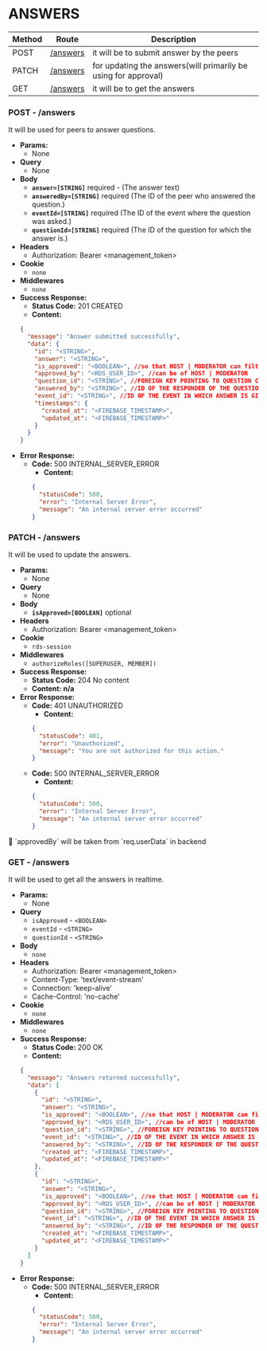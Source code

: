 # ANSWERS

| Method | Route                        | Description                                                    |
| ------ | ---------------------------- | -------------------------------------------------------------- |
| POST   | [/answers](#post---answers)  | it will be to submit answer by the peers                       |
| PATCH  | [/answers](#patch---answers) | for updating the answers(will primarily be using for approval) |
| GET    | [/answers](#get---answers)   | it will be to get the answers                                  |

### POST - /answers

It will be used for peers to answer questions.

- **Params:**
  - None
- **Query**
  - None
- **Body**
  - **`answer=[STRING]`** required - (The answer text)
  - **`answeredBy=[STRING]`** required (The ID of the peer who answered the question.)
  - **`eventId=[STRING]`** required (The ID of the event where the question was asked.)
  - **`questionId=[STRING]`** required (The ID of the question for which the answer is.)
- **Headers**
  - Authorization: Bearer <management_token>
- **Cookie**
  - `none`
- **Middlewares**
  - `none`
- **Success Response:**
  - **Status Code:** 201 CREATED
  - **Content:**
  ```json
  {
    "message": "Answer submitted successfully",
    "data": {
      "id": "<STRING>",
      "answer": "<STRING>",
      "is_approved": "<BOOLEAN>", //so that HOST | MODERATOR can filter out the answers which has to be shown in word cloud
      "approved_by": "<RDS_USER_ID>", //can be of HOST | MODERATOR
      "question_id": "<STRING>", //FOREIGN KEY POINTING TO QUESTION COLLECTION
      "answered_by": "<STRING>", //ID OF THE RESPONDER OF THE QUESTION(FROM PEERS COLLECTION)
      "event_id": "<STRING>", //ID OF THE EVENT IN WHICH ANSWER IS GIVEN
      "timestamps": {
        "created_at": "<FIREBASE_TIMESTAMP>",
        "updated_at": "<FIREBASE_TIMESTAMP>"
      }
    }
  }
  ```
- **Error Response:**
  - **Code:** 500 INTERNAL_SERVER_ERROR
    - **Content:**
    ```json
    {
      "statusCode": 500,
      "error": "Internal Server Error",
      "message": "An internal server error occurred"
    }
    ```

### PATCH - /answers

It will be used to update the answers.

- **Params:**
  - None
- **Query**
  - None
- **Body**
  - **`isApproved=[BOOLEAN]`** optional
- **Headers**
  - Authorization: Bearer <management_token>
- **Cookie**
  - `rds-session`
- **Middlewares**
  - `authorizeRoles([SUPERUSER, MEMBER])`
- **Success Response:**
  - **Status Code:** 204 No content
  - **Content: n/a**
- **Error Response:**
  - **Code:** 401 UNAUTHORIZED
    - **Content:**
    ```json
    {
      "statusCode": 401,
      "error": "Unauthorized",
      "message": "You are not authorized for this action."
    }
    ```
  - **Code:** 500 INTERNAL_SERVER_ERROR
    - **Content:**
    ```json
    {
      "statusCode": 500,
      "error": "Internal Server Error",
      "message": "An internal server error occurred"
    }
    ```

<aside>
📌 `approvedBy` will be taken from `req.userData` in backend
</aside>

### GET - /answers

It will be used to get all the answers in realtime.

- **Params:**
  - None
- **Query**
  - `isApproved` - `<BOOLEAN>`
  - `eventId` - `<STRING>`
  - `questionId` - `<STRING>`
- **Body**
  - `none`
- **Headers**
  - Authorization: Bearer <management_token>
  - Content-Type: 'text/event-stream'
  - Connection: 'keep-alive'
  - Cache-Control: 'no-cache'
- **Cookie**
  - `none`
- **Middlewares**
  - `none`
- **Success Response:**
  - **Status Code:** 200 OK
  - **Content:**
  ```json
  {
    "message": "Answers returned successfully",
    "data": [
      {
        "id": "<STRING>",
        "answer": "<STRING>",
        "is_approved": "<BOOLEAN>", //so that HOST | MODERATOR can filter out the answers which has to be shown in word cloud
        "approved_by": "<RDS_USER_ID>", //can be of HOST | MODERATOR
        "question_id": "<STRING>", //FOREIGN KEY POINTING TO QUESTION COLLECTION
        "event_id": "<STRING>", //ID OF THE EVENT IN WHICH ANSWER IS GIVEN
        "answered_by": "<STRING>", //ID OF THE RESPONDER OF THE QUESTION(FROM PEERS COLLECTION)
        "created_at": "<FIREBASE_TIMESTAMP>",
        "updated_at": "<FIREBASE_TIMESTAMP>"
      },
      {
        "id": "<STRING>",
        "answer": "<STRING>",
        "is_approved": "<BOOLEAN>", //so that HOST | MODERATOR can filter out the answers which has to be shown in word cloud
        "approved_by": "<RDS_USER_ID>", //can be of HOST | MODERATOR
        "question_id": "<STRING>", //FOREIGN KEY POINTING TO QUESTION COLLECTION
        "event_id": "<STRING>", //ID OF THE EVENT IN WHICH ANSWER IS GIVEN
        "answered_by": "<STRING>", //ID OF THE RESPONDER OF THE QUESTION(FROM PEERS COLLECTION)
        "created_at": "<FIREBASE_TIMESTAMP>",
        "updated_at": "<FIREBASE_TIMESTAMP>"
      }
    ]
  }
  ```
- **Error Response:**
  - **Code:** 500 INTERNAL_SERVER_ERROR
    - **Content:**
    ```json
    {
      "statusCode": 500,
      "error": "Internal Server Error",
      "message": "An internal server error occurred"
    }
    ```
